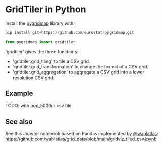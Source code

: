 # GridTiler in Python

Install the [pygridmap](https://github.com/eurostat/pygridmap) library with:

```python
pip install git+https://github.com/eurostat/pygridmap.git
```

```python
from pygridmap import gridtiler
```

'gridtiler' gives the three functions:
- 'gridtiler.grid_tiling' to tile a CSV grid.
- 'gridtiler.grid_transformation' to change the format of a CSV grid.
- 'gridtiler.grid_aggregation' to aggregate a CSV grid into a lower resolution CSV grid.

## Example

TODO: with pop_5000m.csv file.


## See also

See this Jupyter notebook based on Pandas implemented by [@wahlatlas](https://github.com/wahlatlas):
https://github.com/wahlatlas/grid_data/blob/main/gridviz_tiled_csv.ipynb

